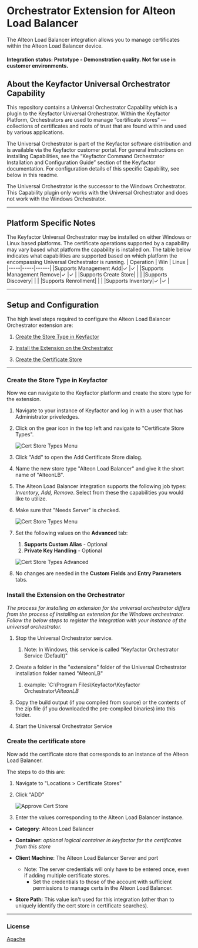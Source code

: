 # Orchestrator Extension for Alteon Load Balancer

The Alteon Load Balancer integration allows you to manage certificates within the Alteon Load Balancer device.

#### Integration status: Prototype - Demonstration quality. Not for use in customer environments.

## About the Keyfactor Universal Orchestrator Capability

This repository contains a Universal Orchestrator Capability which is a plugin to the Keyfactor Universal Orchestrator. Within the Keyfactor Platform, Orchestrators are used to manage “certificate stores” &mdash; collections of certificates and roots of trust that are found within and used by various applications.

The Universal Orchestrator is part of the Keyfactor software distribution and is available via the Keyfactor customer portal. For general instructions on installing Capabilities, see the “Keyfactor Command Orchestrator Installation and Configuration Guide” section of the Keyfactor documentation. For configuration details of this specific Capability, see below in this readme.

The Universal Orchestrator is the successor to the Windows Orchestrator. This Capability plugin only works with the Universal Orchestrator and does not work with the Windows Orchestrator.




---




## Platform Specific Notes

The Keyfactor Universal Orchestrator may be installed on either Windows or Linux based platforms. The certificate operations supported by a capability may vary based what platform the capability is installed on. The table below indicates what capabilities are supported based on which platform the encompassing Universal Orchestrator is running.
| Operation | Win | Linux |
|-----|-----|------|
|Supports Management Add|&check; |&check; |
|Supports Management Remove|&check; |&check; |
|Supports Create Store|  |  |
|Supports Discovery|  |  |
|Supports Renrollment|  |  |
|Supports Inventory|&check; |&check; |




---


## Setup and Configuration

The high level steps required to configure the Alteon Load Balancer Orchestrator extension are:

1) [Create the Store Type in Keyfactor](#create-the-store-type-in-keyfactor)

1) [Install the Extension on the Orchestrator](#install-the-extension-on-the-orchestrator)

1) [Create the Certificate Store](#create-the-certificate-store)

---

### Create the Store Type in Keyfactor

Now we can navigate to the Keyfactor platform and create the store type for the extension.

1) Navigate to your instance of Keyfactor and log in with a user that has Administrator priveledges.

1) Click on the gear icon in the top left and navigate to "Certificate Store Types".

     ![Cert Store Types Menu](/images/store-types-menu.png)

1) Click "Add" to open the Add Certificate Store dialog.

1) Name the new store type "Alteon Load Balancer" and give it the short name of "AlteonLB".

1) The Alteon Load Balancer integration supports the following job types: _Inventory, Add, Remove_.  Select from these the capabilities you would like to utilize.

1) Make sure that "Needs Server" is checked.

     ![Cert Store Types Menu](/images/add-store-type.png)


1) Set the following values on the __Advanced__ tab:
     1) **Supports Custom Alias** - Optional
     1) **Private Key Handling** - Optional

     ![Cert Store Types Advanced](/images/store-type-advanced.png)

1) No changes are needed in the __Custom Fields__ and __Entry Parameters__ tabs.

### Install the Extension on the Orchestrator

_The process for installing an extension for the universal orchestrator differs from the process of installing an extension for the Windows orchestrator.  Follow the below steps to register the integration with your instance of the universal orchestrator._

1) Stop the Universal Orchestrator service.

     1) Note: In Windows, this service is called "Keyfactor Orchestrator Service (Default)"

1) Create a folder in the "extensions" folder of the Universal Orchestrator installation folder named "AlteonLB"

     1) example: `C:\Program Files\Keyfactor\Keyfactor Orchestrator\\_AlteonLB_

1) Copy the build output (if you compiled from source) or the contents of the zip file (if you downloaded the pre-compiled binaries) into this folder.

1) Start the Universal Orchestrator Service


### Create the certificate store

Now add the certificate store that corresponds to an instance of the Alteon Load Balancer.

The steps to do this are:

1) Navigate to "Locations > Certificate Stores"

1) Click "ADD"

     ![Approve Cert Store](/images/add-cert-store-button.png)

1) Enter the values corresponding to the Alteon Load Balancer instance.

- **Category**: Alteon Load Balancer
- **Container**: _optional logical container in keyfactor for the certificates from this store_
- **Client Machine**: The Alteon Load Balancer Server and port

  - Note: The server credentials will only have to be entered once, even if adding multiple certificate stores.  
    - Set the credentials to those of the account with sufficient permissions to manage certs in the Alteon Load Balancer.

- **Store Path**: This value isn't used for this integration (other than to uniquely identify the cert store in certificate searches).  

---

### License

[Apache](https://apache.org/licenses/LICENSE-2.0)

